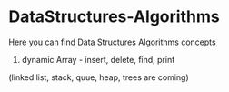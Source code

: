 # DataStructures-Algorithms
Here you can find Data Structures Algorithms concepts

1. dynamic Array - insert, delete, find, print

(linked list, stack, quue, heap, trees are coming)
